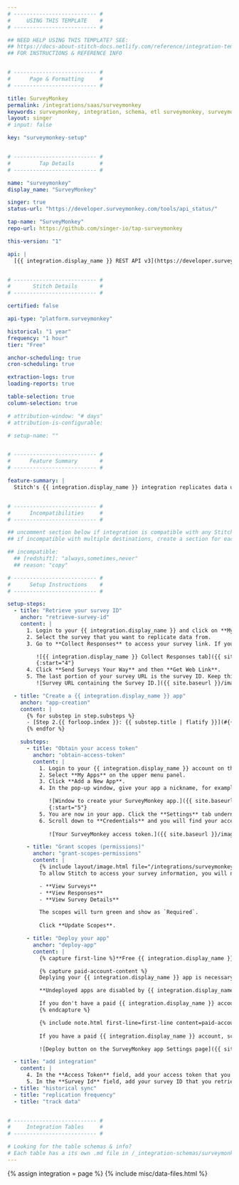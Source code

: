 ```yaml
---
# -------------------------- #
#     USING THIS TEMPLATE    #
# -------------------------- #

## NEED HELP USING THIS TEMPLATE? SEE:
## https://docs-about-stitch-docs.netlify.com/reference/integration-templates/saas/
## FOR INSTRUCTIONS & REFERENCE INFO


# -------------------------- #
#      Page & Formatting     #
# -------------------------- #

title: SurveyMonkey
permalink: /integrations/saas/surveymonkey
keywords: surveymonkey, integration, schema, etl surveymonkey, surveymonkey etl, surveymonkey schema
layout: singer
# input: false

key: "surveymonkey-setup"


# -------------------------- #
#         Tap Details        #
# -------------------------- #

name: "surveymonkey"
display_name: "SurveyMonkey"

singer: true
status-url: "https://developer.surveymonkey.com/tools/api_status/"

tap-name: "SurveyMonkey"
repo-url: https://github.com/singer-io/tap-surveymonkey

this-version: "1"

api: |
  [{{ integration.display_name }} REST API v3](https://developer.surveymonkey.com/api/v3/){:target="new"}


# -------------------------- #
#       Stitch Details       #
# -------------------------- #

certified: false

api-type: "platform.surveymonkey"

historical: "1 year"
frequency: "1 hour"
tier: "Free"

anchor-scheduling: true
cron-scheduling: true

extraction-logs: true
loading-reports: true

table-selection: true
column-selection: true

# attribution-window: "# days"
# attribution-is-configurable: 

# setup-name: ""


# -------------------------- #
#      Feature Summary       #
# -------------------------- #

feature-summary: |
  Stitch's {{ integration.display_name }} integration replicates data using the {{ integration.api | flatify | strip }}. Refer to the [Schema](#schema) section for a list of objects available for replication.


# -------------------------- #
#      Incompatibilities     #
# -------------------------- #

## uncomment section below if integration is compatible with any Stitch destinations
## if incompatible with multiple destinations, create a section for each destination

## incompatible:
  ## [redshift]: "always,sometimes,never"
  ## reason: "copy" 

# -------------------------- #
#      Setup Instructions    #
# -------------------------- #

setup-steps:
  - title: "Retrieve your survey ID"
    anchor: "retrieve-survey-id"
    content: |
      1. Login to your {{ integration.display_name }} and click on **My Surveys** on the upper left-hand portion of the screen.
      2. Select the survey that you want to replicate data from.
      3. Go to **Collect Responses** to access your survey link. If you don't currently have a link to your survey, continue to the next step. If you do, skip to step 5.

         ![{{ integration.display_name }} Collect Responses tab]({{ site.baseurl }}/images/integrations/surveymonkey-collect-responses.png){:style="max-width: 450px;"}
         {:start="4"}
      4. Click **Send Surveys Your Way** and then **Get Web Link**.
      5. The last portion of your survey URL is the survey ID. Keep this readily available.
         ![Survey URL containing the Survey ID.]({{ site.baseurl }}/images/integrations/surveymonkey-survey-id-weblink.png){:style="max-width: 450px;"}

  - title: "Create a {{ integration.display_name }} app"
    anchor: "app-creation"
    content: |
      {% for substep in step.substeps %}
      - [Step 2.{{ forloop.index }}: {{ substep.title | flatify }}](#{{ substep.anchor }})
      {% endfor %}

    substeps:
      - title: "Obtain your access token"
        anchor: "obtain-access-token"
        content: |
          1. Login to your {{ integration.display_name }} account on the [developer website](https://developer.surveymonkey.com/).
          2. Select **My Apps** on the upper menu panel.
          3. Click **Add a New App**.
          4. In the pop-up window, give your app a nickname, for example: Stitch Integration. Select **Private App**, and then click on the **Create App** button.

             ![Window to create your SurveyMonkey app.]({{ site.baseurl }}/images/integrations/surveymonkey-app-creation.png){:style="max-width: 400px;"}
             {:start="5"}
          5. You are now in your app. Click the **Settings** tab underneath your app's nickname.
          6. Scroll down to **Credentials** and you will find your access token. Keep this credential readily available for the integration.
             
             ![Your SurveyMonkey access token.]({{ site.baseurl }}/images/integrations/surveymonkey-access-token.png){:style="max-width: 600px;"}

      - title: "Grant scopes (permissions)"
        anchor: "grant-scopes-permissions"
        content: |
          {% include layout/image.html file="/integrations/surveymonkey-scope-requirements.png" type="right" max-width="450" %}
          To allow Stitch to access your survey information, you will need to give view permissions. Scroll down to the **Scope** section and click on the following scopes:

          - **View Surveys**
          - **View Responses**
          - **View Survey Details**

          The scopes will turn green and show as `Required`.
          
          Click **Update Scopes**.

      - title: "Deploy your app"
        anchor: "deploy-app"
        content: |
          {% capture first-line %}**Free {{ integration.display_name }} users and auto-disabling apps**{% endcapture %}

          {% capture paid-account-content %}
          Deplying your {{ integration.display_name }} app is necessary to prevent the app from being auto-disabled by {{ integration.display_name }}. Only paid {{ integration.display_name }} accounts have the ability to deploy apps.

          **Undeployed apps are disabled by {{ integration.display_name }} 90 days from their creation.** 

          If you don't have a paid {{ integration.display_name }} account, you can still use your access token to set up the integration in Stitch, but {{ integration.display_name }} will auto-disable your app after 90 days. If your app is is disabled, contact SurveyMonkey at **api-support@surveymonkey.com** to request an extension.
          {% endcapture %}

          {% include note.html first-line=first-line content=paid-account-content %}
          
          If you have a paid {{ integration.display_name }} account, scroll back up to the top of this web page and click **Deploy** in the upper right section:

          ![Deploy button on the SurveyMonkey app Settings page]({{ site.baseurl }}/images/integrations/surveymonkey-deploy-app.png){:style="max-width: 450px"}

  - title: "add integration"
    content: |
      4. In the **Access Token** field, add your access token that you obtained in [Step 2.1](#obtain-access-token).
      5. In the **Survey Id** field, add your survey ID that you retrieved in [Step 1](#retrieve-survey-id).
  - title: "historical sync"
  - title: "replication frequency"
  - title: "track data"


# -------------------------- #
#     Integration Tables     #
# -------------------------- #

# Looking for the table schemas & info?
# Each table has a its own .md file in /_integration-schemas/surveymonkey/v1
---
```

{% assign integration = page %}
{% include misc/data-files.html %}